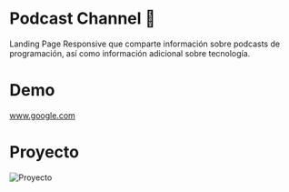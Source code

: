 # Podcast Channel 🎵

Landing Page Responsive que comparte información sobre podcasts de programación, así como información adicional sobre tecnología.

# Demo

www.google.com

# Proyecto

![Proyecto](https://user-images.githubusercontent.com/30696989/123358218-b662b200-d530-11eb-9117-d56ee612485c.png)


